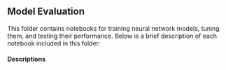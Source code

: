 ## Model Evaluation
This folder contains notebooks for training neural network models, tuning them, and testing their performance. Below is a brief description of each notebook included in this folder:

#### Descriptions
